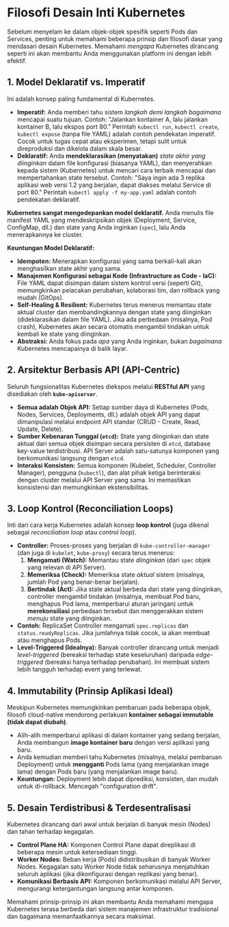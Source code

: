 # Filosofi Desain Inti Kubernetes

Sebelum menyelam ke dalam objek-objek spesifik seperti Pods dan Services, penting untuk memahami beberapa prinsip dan filosofi dasar yang mendasari desain Kubernetes. Memahami *mengapa* Kubernetes dirancang seperti ini akan membantu Anda menggunakan platform ini dengan lebih efektif.

## 1. Model Deklaratif vs. Imperatif

Ini adalah konsep paling fundamental di Kubernetes.

*   **Imperatif:** Anda memberi tahu sistem *langkah demi langkah bagaimana* mencapai suatu tujuan. Contoh: "Jalankan kontainer A, lalu jalankan kontainer B, lalu ekspos port 80." Perintah `kubectl run`, `kubectl create`, `kubectl expose` (tanpa file YAML) adalah contoh pendekatan imperatif. Cocok untuk tugas cepat atau eksperimen, tetapi sulit untuk direproduksi dan dikelola dalam skala besar.
*   **Deklaratif:** Anda **mendeklarasikan (menyatakan)** *state akhir yang diinginkan* dalam file konfigurasi (biasanya YAML), dan menyerahkan kepada sistem (Kubernetes) untuk mencari cara terbaik mencapai dan mempertahankan state tersebut. Contoh: "Saya ingin ada 3 replika aplikasi web versi 1.2 yang berjalan, dapat diakses melalui Service di port 80." Perintah `kubectl apply -f my-app.yaml` adalah contoh pendekatan deklaratif.

**Kubernetes sangat mengedepankan model deklaratif.** Anda menulis file manifest YAML yang mendeskripsikan objek (Deployment, Service, ConfigMap, dll.) dan state yang Anda inginkan (`spec`), lalu Anda menerapkannya ke cluster.

**Keuntungan Model Deklaratif:**

*   **Idempoten:** Menerapkan konfigurasi yang sama berkali-kali akan menghasilkan state akhir yang sama.
*   **Manajemen Konfigurasi sebagai Kode (Infrastructure as Code - IaC):** File YAML dapat disimpan dalam sistem kontrol versi (seperti Git), memungkinkan pelacakan perubahan, kolaborasi tim, dan rollback yang mudah (GitOps).
*   **Self-Healing & Resilient:** Kubernetes terus menerus memantau state aktual cluster dan membandingkannya dengan state yang diinginkan (dideklarasikan dalam file YAML). Jika ada perbedaan (misalnya, Pod crash), Kubernetes akan secara otomatis mengambil tindakan untuk kembali ke state yang diinginkan.
*   **Abstraksi:** Anda fokus pada *apa* yang Anda inginkan, bukan *bagaimana* Kubernetes mencapainya di balik layar.

## 2. Arsitektur Berbasis API (API-Centric)

Seluruh fungsionalitas Kubernetes diekspos melalui **RESTful API** yang disediakan oleh **`kube-apiserver`**.

*   **Semua adalah Objek API:** Setiap sumber daya di Kubernetes (Pods, Nodes, Services, Deployments, dll.) adalah objek API yang dapat dimanipulasi melalui endpoint API standar (CRUD - Create, Read, Update, Delete).
*   **Sumber Kebenaran Tunggal (`etcd`):** State yang diinginkan dan state aktual dari semua objek disimpan secara persisten di `etcd`, database key-value terdistribusi. API Server adalah satu-satunya komponen yang berkomunikasi langsung dengan `etcd`.
*   **Interaksi Konsisten:** Semua komponen (Kubelet, Scheduler, Controller Manager), pengguna (`kubectl`), dan alat pihak ketiga berinteraksi dengan cluster melalui API Server yang sama. Ini memastikan konsistensi dan memungkinkan ekstensibilitas.

## 3. Loop Kontrol (Reconciliation Loops)

Inti dari cara kerja Kubernetes adalah konsep **loop kontrol** (juga dikenal sebagai *reconciliation loop* atau *control loop*).

*   **Controller:** Proses-proses yang berjalan di `kube-controller-manager` (dan juga di `kubelet`, `kube-proxy`) secara terus menerus:
    1.  **Mengamati (Watch):** Memantau state *diinginkan* (dari `spec` objek yang relevan di API Server).
    2.  **Memeriksa (Check):** Memeriksa state *aktual* sistem (misalnya, jumlah Pod yang benar-benar berjalan).
    3.  **Bertindak (Act):** Jika state aktual berbeda dari state yang diinginkan, controller mengambil tindakan (misalnya, membuat Pod baru, menghapus Pod lama, memperbarui aturan jaringan) untuk **merekonsiliasi** perbedaan tersebut dan menggerakkan sistem *menuju* state yang diinginkan.
*   **Contoh:** ReplicaSet Controller mengamati `spec.replicas` dan `status.readyReplicas`. Jika jumlahnya tidak cocok, ia akan membuat atau menghapus Pods.
*   **Level-Triggered (Idealnya):** Banyak controller dirancang untuk menjadi *level-triggered* (bereaksi terhadap state keseluruhan) daripada *edge-triggered* (bereaksi hanya terhadap perubahan). Ini membuat sistem lebih tangguh terhadap event yang terlewat.

## 4. Immutability (Prinsip Aplikasi Ideal)

Meskipun Kubernetes memungkinkan pembaruan pada beberapa objek, filosofi cloud-native mendorong perlakuan **kontainer sebagai immutable (tidak dapat diubah)**.

*   Alih-alih memperbarui aplikasi di dalam kontainer yang sedang berjalan, Anda membangun **image kontainer baru** dengan versi aplikasi yang baru.
*   Anda kemudian memberi tahu Kubernetes (misalnya, melalui pembaruan Deployment) untuk **mengganti** Pods lama (yang menjalankan image lama) dengan Pods baru (yang menjalankan image baru).
*   **Keuntungan:** Deployment lebih dapat diprediksi, konsisten, dan mudah untuk di-rollback. Mencegah "configuration drift".

## 5. Desain Terdistribusi & Terdesentralisasi

Kubernetes dirancang dari awal untuk berjalan di banyak mesin (Nodes) dan tahan terhadap kegagalan.

*   **Control Plane HA:** Komponen Control Plane dapat direplikasi di beberapa mesin untuk ketersediaan tinggi.
*   **Worker Nodes:** Beban kerja (Pods) didistribusikan di banyak Worker Nodes. Kegagalan satu Worker Node tidak seharusnya menjatuhkan seluruh aplikasi (jika dikonfigurasi dengan replikasi yang benar).
*   **Komunikasi Berbasis API:** Komponen berkomunikasi melalui API Server, mengurangi ketergantungan langsung antar komponen.

Memahami prinsip-prinsip ini akan membantu Anda memahami mengapa Kubernetes terasa berbeda dari sistem manajemen infrastruktur tradisional dan bagaimana memanfaatkannya secara maksimal.
